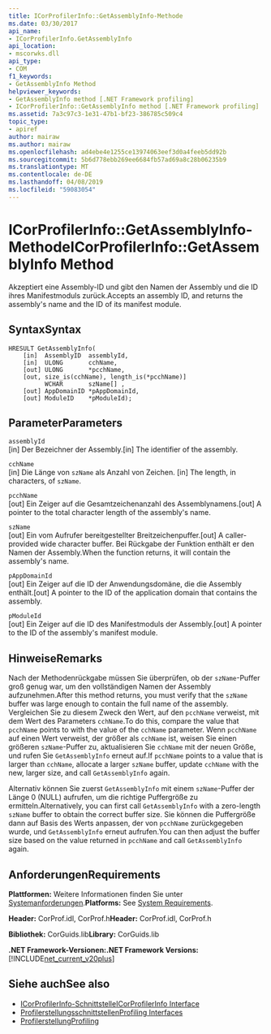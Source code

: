 ```yaml
---
title: ICorProfilerInfo::GetAssemblyInfo-Methode
ms.date: 03/30/2017
api_name:
- ICorProfilerInfo.GetAssemblyInfo
api_location:
- mscorwks.dll
api_type:
- COM
f1_keywords:
- GetAssemblyInfo Method
helpviewer_keywords:
- GetAssemblyInfo method [.NET Framework profiling]
- ICorProfilerInfo::GetAssemblyInfo method [.NET Framework profiling]
ms.assetid: 7a3c97c3-1e31-47b1-bf23-386785c509c4
topic_type:
- apiref
author: mairaw
ms.author: mairaw
ms.openlocfilehash: ad4ebe4e1255ce13974063eef3d0a4feeb5dd92b
ms.sourcegitcommit: 5b6d778ebb269ee6684fb57ad69a8c28b06235b9
ms.translationtype: MT
ms.contentlocale: de-DE
ms.lasthandoff: 04/08/2019
ms.locfileid: "59083054"
---
```

# <a name="icorprofilerinfogetassemblyinfo-method"></a><span data-ttu-id="03fd0-102">ICorProfilerInfo::GetAssemblyInfo-Methode</span><span class="sxs-lookup"><span data-stu-id="03fd0-102">ICorProfilerInfo::GetAssemblyInfo Method</span></span>
<span data-ttu-id="03fd0-103">Akzeptiert eine Assembly-ID und gibt den Namen der Assembly und die ID ihres Manifestmoduls zurück.</span><span class="sxs-lookup"><span data-stu-id="03fd0-103">Accepts an assembly ID, and returns the assembly's name and the ID of its manifest module.</span></span>  
  
## <a name="syntax"></a><span data-ttu-id="03fd0-104">Syntax</span><span class="sxs-lookup"><span data-stu-id="03fd0-104">Syntax</span></span>  
  
```  
HRESULT GetAssemblyInfo(  
    [in]  AssemblyID  assemblyId,  
    [in]  ULONG       cchName,  
    [out] ULONG       *pcchName,  
    [out, size_is(cchName), length_is(*pcchName)]  
          WCHAR       szName[] ,  
    [out] AppDomainID *pAppDomainId,  
    [out] ModuleID    *pModuleId);  
```  
  
## <a name="parameters"></a><span data-ttu-id="03fd0-105">Parameter</span><span class="sxs-lookup"><span data-stu-id="03fd0-105">Parameters</span></span>  
 `assemblyId`  
 <span data-ttu-id="03fd0-106">[in] Der Bezeichner der Assembly.</span><span class="sxs-lookup"><span data-stu-id="03fd0-106">[in] The identifier of the assembly.</span></span>  
  
 `cchName`  
 <span data-ttu-id="03fd0-107">[in] Die Länge von `szName` als Anzahl von Zeichen. </span><span class="sxs-lookup"><span data-stu-id="03fd0-107">[in] The length, in characters, of `szName`.</span></span>  
  
 `pcchName`  
 <span data-ttu-id="03fd0-108">[out] Ein Zeiger auf die Gesamtzeichenanzahl des Assemblynamens.</span><span class="sxs-lookup"><span data-stu-id="03fd0-108">[out] A pointer to the total character length of the assembly's name.</span></span>  
  
 `szName`  
 <span data-ttu-id="03fd0-109">[out] Ein vom Aufrufer bereitgestellter Breitzeichenpuffer.</span><span class="sxs-lookup"><span data-stu-id="03fd0-109">[out] A caller-provided wide character buffer.</span></span> <span data-ttu-id="03fd0-110">Bei Rückgabe der Funktion enthält er den Namen der Assembly.</span><span class="sxs-lookup"><span data-stu-id="03fd0-110">When the function returns, it will contain the assembly's name.</span></span>  
  
 `pAppDomainId`  
 <span data-ttu-id="03fd0-111">[out] Ein Zeiger auf die ID der Anwendungsdomäne, die die Assembly enthält.</span><span class="sxs-lookup"><span data-stu-id="03fd0-111">[out] A pointer to the ID of the application domain that contains the assembly.</span></span>  
  
 `pModuleId`  
 <span data-ttu-id="03fd0-112">[out] Ein Zeiger auf die ID des Manifestmoduls der Assembly.</span><span class="sxs-lookup"><span data-stu-id="03fd0-112">[out] A pointer to the ID of the assembly's manifest module.</span></span>  
  
## <a name="remarks"></a><span data-ttu-id="03fd0-113">Hinweise</span><span class="sxs-lookup"><span data-stu-id="03fd0-113">Remarks</span></span>  
 <span data-ttu-id="03fd0-114">Nach der Methodenrückgabe müssen Sie überprüfen, ob der `szName`-Puffer groß genug war, um den vollständigen Namen der Assembly aufzunehmen.</span><span class="sxs-lookup"><span data-stu-id="03fd0-114">After this method returns, you must verify that the `szName` buffer was large enough to contain the full name of the assembly.</span></span> <span data-ttu-id="03fd0-115">Vergleichen Sie zu diesem Zweck den Wert, auf den `pcchName` verweist, mit dem Wert des Parameters `cchName`.</span><span class="sxs-lookup"><span data-stu-id="03fd0-115">To do this, compare the value that `pcchName` points to with the value of the `cchName` parameter.</span></span> <span data-ttu-id="03fd0-116">Wenn `pcchName` auf einen Wert verweist, der größer als `cchName` ist, weisen Sie einen größeren `szName`-Puffer zu, aktualisieren Sie `cchName` mit der neuen Größe, und rufen Sie `GetAssemblyInfo` erneut auf.</span><span class="sxs-lookup"><span data-stu-id="03fd0-116">If `pcchName` points to a value that is larger than `cchName`, allocate a larger `szName` buffer, update `cchName` with the new, larger size, and call `GetAssemblyInfo` again.</span></span>  
  
 <span data-ttu-id="03fd0-117">Alternativ können Sie zuerst `GetAssemblyInfo` mit einem `szName`-Puffer der Länge 0 (NULL) aufrufen, um die richtige Puffergröße zu ermitteln.</span><span class="sxs-lookup"><span data-stu-id="03fd0-117">Alternatively, you can first call `GetAssemblyInfo` with a zero-length `szName` buffer to obtain the correct buffer size.</span></span> <span data-ttu-id="03fd0-118">Sie können die Puffergröße dann auf Basis des Werts anpassen, der von `pcchName` zurückgegeben wurde, und `GetAssemblyInfo` erneut aufrufen.</span><span class="sxs-lookup"><span data-stu-id="03fd0-118">You can then adjust the buffer size based on the value returned in `pcchName` and call `GetAssemblyInfo` again.</span></span>  
  
## <a name="requirements"></a><span data-ttu-id="03fd0-119">Anforderungen</span><span class="sxs-lookup"><span data-stu-id="03fd0-119">Requirements</span></span>  
 <span data-ttu-id="03fd0-120">**Plattformen:** Weitere Informationen finden Sie unter [Systemanforderungen](../../../../docs/framework/get-started/system-requirements.md).</span><span class="sxs-lookup"><span data-stu-id="03fd0-120">**Platforms:** See [System Requirements](../../../../docs/framework/get-started/system-requirements.md).</span></span>  
  
 <span data-ttu-id="03fd0-121">**Header:** CorProf.idl, CorProf.h</span><span class="sxs-lookup"><span data-stu-id="03fd0-121">**Header:** CorProf.idl, CorProf.h</span></span>  
  
 <span data-ttu-id="03fd0-122">**Bibliothek:** CorGuids.lib</span><span class="sxs-lookup"><span data-stu-id="03fd0-122">**Library:** CorGuids.lib</span></span>  
  
 **<span data-ttu-id="03fd0-123">.NET Framework-Versionen:</span><span class="sxs-lookup"><span data-stu-id="03fd0-123">.NET Framework Versions:</span></span>** [!INCLUDE[net_current_v20plus](../../../../includes/net-current-v20plus-md.md)]  
  
## <a name="see-also"></a><span data-ttu-id="03fd0-124">Siehe auch</span><span class="sxs-lookup"><span data-stu-id="03fd0-124">See also</span></span>

- [<span data-ttu-id="03fd0-125">ICorProfilerInfo-Schnittstelle</span><span class="sxs-lookup"><span data-stu-id="03fd0-125">ICorProfilerInfo Interface</span></span>](../../../../docs/framework/unmanaged-api/profiling/icorprofilerinfo-interface.md)
- [<span data-ttu-id="03fd0-126">Profilerstellungsschnittstellen</span><span class="sxs-lookup"><span data-stu-id="03fd0-126">Profiling Interfaces</span></span>](../../../../docs/framework/unmanaged-api/profiling/profiling-interfaces.md)
- [<span data-ttu-id="03fd0-127">Profilerstellung</span><span class="sxs-lookup"><span data-stu-id="03fd0-127">Profiling</span></span>](../../../../docs/framework/unmanaged-api/profiling/index.md)
